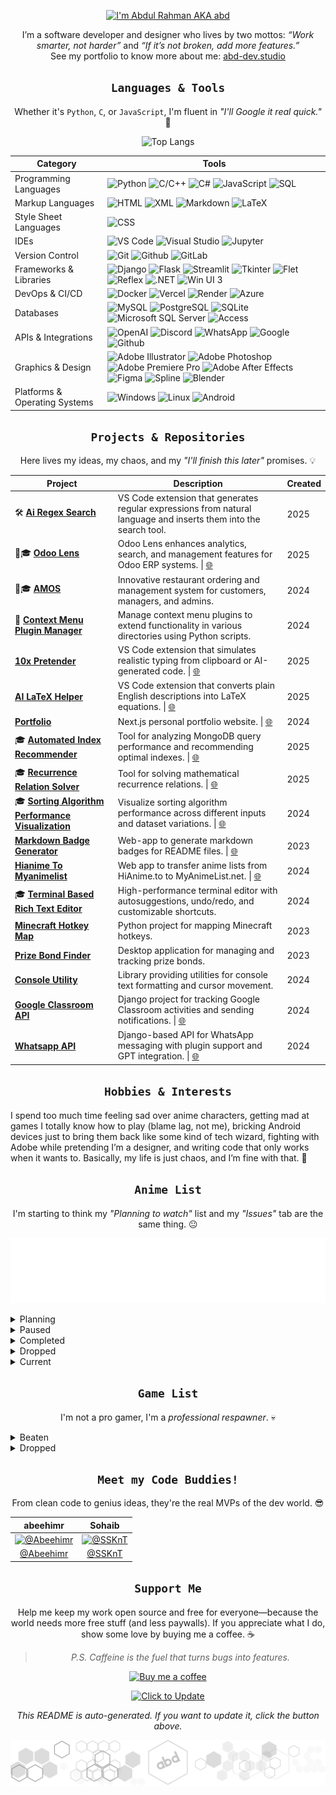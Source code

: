 <div align="center">

[![I'm Abdul Rahman AKA abd](assets/svg/header.svg)](https://abd-dev.studio)

</div>

<div align="center">

I’m a software developer and designer who lives by two mottos: *“Work smarter, not harder”* and *“If it’s not broken, add more features.”*\
See my portfolio to know more about me: [abd-dev.studio](https://abd-dev.studio)

</div>

<div align="center">

## `Languages & Tools`

</div>

<div align="center">

Whether it's `Python`, `C`, or `JavaScript`, I'm fluent in *"I'll Google it real quick."* 👀

</div>

<div align="center">

<!-- ![Top Langs](https://github-readme-stats.vercel.app/api/top-langs/?username=abdbbdii&theme=github_dark&hide_border=true&layout=compact&card_width=1000&title_color=adbac7) -->
![Top Langs](assets/gen/metrics-languages.svg)
<!-- ![Activity Graph](https://github-readme-activity-graph.vercel.app/graph?username=abdbbdii&theme=github-dark&custom_title=abd's%20this%20month%20activity%20on%20Github&hide_border=true&line=adbac7&color=adbac7) -->

</div>

<div align="center">

| Category | Tools |
| --- | --- |
| Programming Languages | ![Python](https://img.shields.io/badge/Python-ffffff?logo=python&style=for-the-badge&color=000000&logoColor=3776AB) ![C/C++](https://img.shields.io/badge/C/C++-ffffff?logo=c%2B%2B&style=for-the-badge&color=000000&logoColor=00599C) ![C#](https://img.shields.io/badge/C%23-ffffff?logo=c-sharp&style=for-the-badge&color=000000&logoColor=239120) ![JavaScript](https://img.shields.io/badge/JavaScript-ffffff?logo=javascript&style=for-the-badge&color=000000&logoColor=F7DF1E) ![SQL](https://img.shields.io/badge/SQL-ffffff?logo=sql&style=for-the-badge&color=000000&logoColor=003B57) |
| Markup  Languages | ![HTML](https://img.shields.io/badge/HTML-ffffff?logo=html5&style=for-the-badge&color=000000&logoColor=E34F26) ![XML](https://img.shields.io/badge/XML-ffffff?logo=xml&style=for-the-badge&color=000000&logoColor=FFA500) ![Markdown](https://img.shields.io/badge/Markdown-ffffff?logo=markdown&style=for-the-badge&color=000000&logoColor=ffffff) ![LaTeX](https://img.shields.io/badge/LaTeX-ffffff?logo=latex&style=for-the-badge&color=000000&logoColor=008080) |
| Style Sheet Languages | ![CSS](https://img.shields.io/badge/CSS-ffffff?logo=css3&style=for-the-badge&color=000000&logoColor=1572B6) |
| IDEs | ![VS Code](https://img.shields.io/badge/VS%20Code-ffffff?logo=visual-studio-code&style=for-the-badge&color=000000&logoColor=007ACC) ![Visual Studio](https://img.shields.io/badge/Visual%20Studio-ffffff?logo=visual-studio&style=for-the-badge&color=000000&logoColor=5C2D91) ![Jupyter](https://img.shields.io/badge/Jupyter-ffffff?logo=jupyter&style=for-the-badge&color=000000&logoColor=F37626) |
| Version Control | ![Git](https://img.shields.io/badge/Git-ffffff?logo=git&style=for-the-badge&color=000000&logoColor=F05032) ![Github](https://img.shields.io/badge/Github-ffffff?logo=github&style=for-the-badge&color=000000&logoColor=ffffff) ![GitLab](https://img.shields.io/badge/GitLab-ffffff?logo=gitlab&style=for-the-badge&color=000000&logoColor=FCA121) |
| Frameworks & Libraries | ![Django](https://img.shields.io/badge/Django-ffffff?logo=django&style=for-the-badge&color=000000&logoColor=092E20) ![Flask](https://img.shields.io/badge/Flask-ffffff?logo=flask&style=for-the-badge&color=000000&logoColor=ffffff) ![Streamlit](https://img.shields.io/badge/Streamlit-ffffff?logo=streamlit&style=for-the-badge&color=000000&logoColor=ff4f4f) ![Tkinter](https://img.shields.io/badge/Tkinter-ffffff?logo=tkinter&style=for-the-badge&color=000000&logoColor=ff4f4f) ![Flet](https://img.shields.io/badge/Flet-ffffff?logo=flet&style=for-the-badge&color=000000&logoColor=ff4f4f) ![Reflex](https://img.shields.io/badge/Reflex-ffffff?logo=reflex&style=for-the-badge&color=000000&logoColor=02569B) ![.NET](https://img.shields.io/badge/.NET-ffffff?logo=.net&style=for-the-badge&color=000000&logoColor=512BD4) ![Win UI 3](https://img.shields.io/badge/Win%20UI%203-ffffff?logo=winui&style=for-the-badge&color=000000&logoColor=5C2D91) |
| DevOps & CI/CD | ![Docker](https://img.shields.io/badge/Docker-ffffff?logo=docker&style=for-the-badge&color=000000&logoColor=2496ED) ![Vercel](https://img.shields.io/badge/Vercel-ffffff?logo=vercel&style=for-the-badge&color=000000&logoColor=ffffff) ![Render](https://img.shields.io/badge/Render-ffffff?logo=render&style=for-the-badge&color=000000&logoColor=ffffff) ![Azure](https://img.shields.io/badge/Azure-ffffff?logo=azure&style=for-the-badge&color=000000&logoColor=0089D6) |
| Databases | ![MySQL](https://img.shields.io/badge/MySQL-ffffff?logo=mysql&style=for-the-badge&color=000000&logoColor=4479A1) ![PostgreSQL](https://img.shields.io/badge/PostgreSQL-ffffff?logo=postgresql&style=for-the-badge&color=000000&logoColor=336791) ![SQLite](https://img.shields.io/badge/SQLite-ffffff?logo=sqlite&style=for-the-badge&color=000000&logoColor=003B57) ![Microsoft SQL Server](https://img.shields.io/badge/Microsoft%20SQL%20Server-ffffff?logo=microsoft-sql-server&style=for-the-badge&color=000000&logoColor=CC2927) ![Access](https://img.shields.io/badge/Access-ffffff?logo=access&style=for-the-badge&color=000000&logoColor=A4373A) |
| APIs & Integrations | ![OpenAI](https://img.shields.io/badge/OpenAI-ffffff?logo=openai&style=for-the-badge&color=000000&logoColor=FF0084) ![Discord](https://img.shields.io/badge/Discord-ffffff?logo=discord&style=for-the-badge&color=000000&logoColor=5865F2) ![WhatsApp](https://img.shields.io/badge/WhatsApp-ffffff?logo=whatsapp&style=for-the-badge&color=000000&logoColor=25D366) ![Google](https://img.shields.io/badge/Google-ffffff?logo=google&style=for-the-badge&color=000000&logoColor=4285F4) ![Github](https://img.shields.io/badge/Github-ffffff?logo=github&style=for-the-badge&color=000000&logoColor=ffffff) |
| Graphics & Design | ![Adobe Illustrator](https://img.shields.io/badge/Adobe%20Illustrator-ffffff?logo=adobe-illustrator&style=for-the-badge&color=000000&logoColor=FF9A00) ![Adobe Photoshop](https://img.shields.io/badge/Adobe%20Photoshop-ffffff?logo=adobe-photoshop&style=for-the-badge&color=000000&logoColor=31A8FF) ![Adobe Premiere Pro](https://img.shields.io/badge/Adobe%20Premiere%20Pro-ffffff?logo=adobe-premiere-pro&style=for-the-badge&color=000000&logoColor=9999FF) ![Adobe After Effects](https://img.shields.io/badge/Adobe%20After%20Effects-ffffff?logo=adobe-after-effects&style=for-the-badge&color=000000&logoColor=9999FF) ![Figma](https://img.shields.io/badge/Figma-ffffff?logo=figma&style=for-the-badge&color=000000&logoColor=F24E1E) ![Spline](https://img.shields.io/badge/Spline-ffffff?logo=spline&style=for-the-badge&color=000000&logoColor=FF4F4F) ![Blender](https://img.shields.io/badge/Blender-ffffff?logo=blender&style=for-the-badge&color=000000&logoColor=F5792A) |
| Platforms & Operating Systems | ![Windows](https://img.shields.io/badge/Windows-ffffff?logo=windows&style=for-the-badge&color=000000&logoColor=0078D6) ![Linux](https://img.shields.io/badge/Linux-ffffff?logo=linux&style=for-the-badge&color=000000&logoColor=FCC624) ![Android](https://img.shields.io/badge/Android-ffffff?logo=android&style=for-the-badge&color=000000&logoColor=3DDC84) |

</div>

<div align="center">

## `Projects & Repositories`

</div>

<div align="center">

Here lives my ideas, my chaos, and my *"I'll finish this later"* promises. 💡

</div>

<div align="center">

| Project | Description | Created |
| --- | --- | --- |
| 🛠️ **[Ai Regex Search](https://github.com/abdxdev/ai-regex-search)** | VS Code extension that generates regular expressions from natural language and inserts them into the search tool. | 2025 |
| 📌🎓 **[Odoo Lens](https://github.com/abdxdev/odoo-lens)** | Odoo Lens enhances analytics, search, and management features for Odoo ERP systems. \| [🌐](https://odoo-lens.abd-dev.studio/) | 2025 |
| 📌🎓 **[AMOS](https://github.com/abdxdev/AMOS)** | Innovative restaurant ordering and management system for customers, managers, and admins. | 2024 |
| 📌 **[Context Menu Plugin Manager](https://github.com/abdxdev/Context-Menu-Plugin-Manager)** | Manage context menu plugins to extend functionality in various directories using Python scripts. | 2024 |
|  **[10x Pretender](https://github.com/abdxdev/10x-Pretender)** | VS Code extension that simulates realistic typing from clipboard or AI-generated code. \| [🌐](https://marketplace.visualstudio.com/items?itemName=abd-dev.10x-pretender) | 2025 |
|  **[AI LaTeX Helper](https://github.com/abdxdev/AI-LaTeX-Helper)** | VS Code extension that converts plain English descriptions into LaTeX equations. \| [🌐](https://marketplace.visualstudio.com/items?itemName=abd-dev.ai-latex-helper) | 2025 |
|  **[Portfolio](https://github.com/abdxdev/portfolio)** | Next.js personal portfolio website. \| [🌐](https://abd-dev.studio) | 2024 |
| 🎓 **[Automated Index Recommender](https://github.com/abdxdev/automated-index-recommender)** | Tool for analyzing MongoDB query performance and recommending optimal indexes. \| [🌐](https://automated-index-recommender.streamlit.app/) | 2025 |
| 🎓 **[Recurrence Relation Solver](https://github.com/abdxdev/Recurrence-Relation-Solver)** | Tool for solving mathematical recurrence relations. \| [🌐](https://recurrence-relation-solver.streamlit.app/) | 2025 |
| 🎓 **[Sorting Algorithm Performance Visualization](https://github.com/abdxdev/Sorting-Algorithm-Performance-Visualization)** | Visualize sorting algorithm performance across different inputs and dataset variations. \| [🌐](https://sorting-algorithm-performance-visualization.streamlit.app/) | 2024 |
|  **[Markdown Badge Generator](https://github.com/abdxdev/Markdown-badge-generator)** | Web-app to generate markdown badges for README files. \| [🌐](https://markdown-badge-generator.streamlit.app/) | 2023 |
|  **[Hianime To Myanimelist](https://github.com/abdxdev/hianime-to-myanimelist)** | Web app to transfer anime lists from HiAnime.to to MyAnimeList.net. \| [🌐](https://hianime-to-myanimelist.vercel.app) | 2024 |
| 🎓 **[Terminal Based Rich Text Editor](https://github.com/abdxdev/Terminal-Based-Rich-Text-Editor)** | High-performance terminal editor with autosuggestions, undo/redo, and customizable shortcuts. | 2024 |
|  **[Minecraft Hotkey Map](https://github.com/abdxdev/minecraft-hotkey-map)** | Python project for mapping Minecraft hotkeys. | 2023 |
|  **[Prize Bond Finder](https://github.com/abdxdev/prize-bond-finder)** | Desktop application for managing and tracking prize bonds. | 2023 |
|  **[Console Utility](https://github.com/abdxdev/Console-Utility)** | Library providing utilities for console text formatting and cursor movement. | 2024 |
|  **[Google Classroom API](https://github.com/abdxdev/Google_Classroom_API)** | Django project for tracking Google Classroom activities and sending notifications. \| [🌐](https://google-classroom-api.vercel.app) | 2024 |
|  **[Whatsapp API](https://github.com/abdxdev/Whatsapp_API)** | Django-based API for WhatsApp messaging with plugin support and GPT integration. \| [🌐](https://whatsapp-api-backend.vercel.app) | 2024 |

</div>

<div align="center">

## `Hobbies & Interests`

</div>

I spend too much time feeling sad over anime characters, getting mad at games I totally know how to play (blame lag, not me), bricking Android devices just to bring them back like some kind of tech wizard, fighting with Adobe while pretending I’m a designer, and writing code that only works when it wants to. Basically, my life is just chaos, and I’m fine with that. 🥲

<div align="center">

## `Anime List`

</div>

<div align="center">

I'm starting to think my *"Planning to watch"* list and my *"Issues"* tab are the same thing. 😐

</div>

<div align="center">

[![Anilist](assets/gen/metrics-anilist.svg)](https://anilist.co/user/abdxdev/)

</div>

<details><summary>Planning</summary>

| The Quintessent...plets | 91 Days | Blue Exorcist | BLUE LOCK THE M...NAGI- |
| :---: | :---: | :---: | :---: |
| [![The Quintessential Quintuplets](https://s4.anilist.co/file/anilistcdn/media/anime/cover/medium/bx103572-cchriAdH95cQ.png)](https://anilist.co/anime/103572) | [![91 Days](https://s4.anilist.co/file/anilistcdn/media/anime/cover/medium/bx21711-EQN4sCIXRhKf.png)](https://anilist.co/anime/21711) | [![Blue Exorcist](https://s4.anilist.co/file/anilistcdn/media/anime/cover/medium/bx9919-nXS7JOZrWHfS.jpg)](https://anilist.co/anime/9919) | [![BLUE LOCK THE MOVIE -EPISODE NAGI-](https://s4.anilist.co/file/anilistcdn/media/anime/cover/medium/bx163147-yyu5aEoO96Jg.jpg)](https://anilist.co/anime/163147) |
| My Hero Academia | Bungo Stray Dogs | Love, Chunibyo ...sions | Code Geass: Han...orium |
| [![My Hero Academia](https://s4.anilist.co/file/anilistcdn/media/anime/cover/medium/bx21459-nYh85uj2Fuwr.jpg)](https://anilist.co/anime/21459) | [![Bungo Stray Dogs](https://s4.anilist.co/file/anilistcdn/media/anime/cover/medium/bx21311-hAXyT8Yoh6G9.jpg)](https://anilist.co/anime/21311) | [![Love, Chunibyo & Other Delusions](https://s4.anilist.co/file/anilistcdn/media/anime/cover/medium/bx14741-CGXEIeUe2roA.jpg)](https://anilist.co/anime/14741) | [![Code Geass: Hangyaku no Lelouch R2 Picture Drama TURN 12.06 - Last Moratorium](https://s4.anilist.co/file/anilistcdn/media/anime/cover/medium/b132317-pcgaBGS3O5Dj.jpg)](https://anilist.co/anime/132317) |
| Death Parade | Devil May Cry | Fire Force | Fruits Basket (2019) |
| [![Death Parade](https://s4.anilist.co/file/anilistcdn/media/anime/cover/medium/nx20931-bktYqOcxPERi.jpg)](https://anilist.co/anime/20931) | [![Devil May Cry](https://s4.anilist.co/file/anilistcdn/media/anime/cover/medium/bx1726-IrpH32PVADiO.jpg)](https://anilist.co/anime/1726) | [![Fire Force](https://s4.anilist.co/file/anilistcdn/media/anime/cover/medium/bx105310-2PKUvoaA6fTn.jpg)](https://anilist.co/anime/105310) | [![Fruits Basket (2019)](https://s4.anilist.co/file/anilistcdn/media/anime/cover/medium/bx105334-AZwEdMu4KFtV.jpg)](https://anilist.co/anime/105334) |
| Ponyo | HAIKYU!! | Hal | Howl‘s Moving Castle |
| [![Ponyo](https://s4.anilist.co/file/anilistcdn/media/anime/cover/medium/bx2890-wcNtFr6aUYOR.jpg)](https://anilist.co/anime/2890) | [![HAIKYU!!](https://s4.anilist.co/file/anilistcdn/media/anime/cover/medium/bx20464-ooZUyBe4ptp9.png)](https://anilist.co/anime/20464) | [![Hal](https://s4.anilist.co/file/anilistcdn/media/anime/cover/medium/bx16528-OJw9bSijOh68.jpg)](https://anilist.co/anime/16528) | [![Howl‘s Moving Castle](https://s4.anilist.co/file/anilistcdn/media/anime/cover/medium/bx431-o8Lj3XkjHm2k.jpg)](https://anilist.co/anime/431) |
| The Boy and the...Heron | Parasyte -the maxim- | Miss Kobayashi'... Maid | The Garden of Words |
| [![The Boy and the Heron](https://s4.anilist.co/file/anilistcdn/media/anime/cover/medium/bx109979-BRHXpBkCw4oc.jpg)](https://anilist.co/anime/109979) | [![Parasyte -the maxim-](https://s4.anilist.co/file/anilistcdn/media/anime/cover/medium/bx20623-dUARfggnNDOe.jpg)](https://anilist.co/anime/20623) | [![Miss Kobayashi's Dragon Maid](https://s4.anilist.co/file/anilistcdn/media/anime/cover/medium/bx21776-bwPaYKhnKfUs.png)](https://anilist.co/anime/21776) | [![The Garden of Words](https://s4.anilist.co/file/anilistcdn/media/anime/cover/medium/bx16782-qpFGk18UqaHn.jpg)](https://anilist.co/anime/16782) |
| The Irregular a...chool | Natsume's Book ...son 1 | NieR:Automata V...r1.1a | Ninja Kamui |
| [![The Irregular at Magic High School](https://s4.anilist.co/file/anilistcdn/media/anime/cover/medium/bx20458-tGh343Ew10yU.jpg)](https://anilist.co/anime/20458) | [![Natsume's Book of Friends Season 1](https://s4.anilist.co/file/anilistcdn/media/anime/cover/medium/bx4081-xi08naD69tjr.jpg)](https://anilist.co/anime/4081) | [![NieR:Automata Ver1.1a](https://s4.anilist.co/file/anilistcdn/media/anime/cover/medium/bx145665-Qs53Mta5ngqs.jpg)](https://anilist.co/anime/145665) | [![Ninja Kamui](https://s4.anilist.co/file/anilistcdn/media/anime/cover/medium/bx151639-7KqJ7BgaM9Mx.png)](https://anilist.co/anime/151639) |
| When Marnie Was...There | Rurouni Kenshin...2023) | Serial Experime... Lain | My Deer Friend ...kotan |
| [![When Marnie Was There](https://s4.anilist.co/file/anilistcdn/media/anime/cover/medium/bx20555-QGbWQC3Kfpok.jpg)](https://anilist.co/anime/20555) | [![Rurouni Kenshin (2023)](https://s4.anilist.co/file/anilistcdn/media/anime/cover/medium/bx142877-FrXXLsgXYQAp.jpg)](https://anilist.co/anime/142877) | [![Serial Experiments Lain](https://s4.anilist.co/file/anilistcdn/media/anime/cover/medium/bx339-xF2wp1NQuQ4r.png)](https://anilist.co/anime/339) | [![My Deer Friend Nokotan](https://s4.anilist.co/file/anilistcdn/media/anime/cover/medium/bx175977-kNNpCt8Z72uK.jpg)](https://anilist.co/anime/175977) |
| Cautious Hero: ...tious | SPY x FAMILY CO...White | Steins;Gate 0 | Castle in the Sky |
| [![Cautious Hero: The Hero Is Overpowered but Overly Cautious](https://s4.anilist.co/file/anilistcdn/media/anime/cover/medium/bx105156-ZVtxISdoUqnY.png)](https://anilist.co/anime/105156) | [![SPY x FAMILY CODE: White](https://s4.anilist.co/file/anilistcdn/media/anime/cover/medium/bx158928-xqE0euKlQMnY.jpg)](https://anilist.co/anime/158928) | [![Steins;Gate 0](https://s4.anilist.co/file/anilistcdn/media/anime/cover/medium/bx21127-7ARWZkDXKiiD.jpg)](https://anilist.co/anime/21127) | [![Castle in the Sky](https://s4.anilist.co/file/anilistcdn/media/anime/cover/medium/bx513-yM7Dlt65N4Rl.jpg)](https://anilist.co/anime/513) |
| Vinland Saga | Demon Slayer: K...astle | Mushoku Tensei:...our 2 | One Punch Man 3 |
| [![Vinland Saga](https://s4.anilist.co/file/anilistcdn/media/anime/cover/medium/bx101348-2fhDFPCuMNiz.jpg)](https://anilist.co/anime/101348) | [![Demon Slayer: Kimetsu no Yaiba Infinity Castle](https://s4.anilist.co/file/anilistcdn/media/anime/cover/medium/bx178788-ePmnABYuFdcE.png)](https://anilist.co/anime/178788) | [![Mushoku Tensei: Jobless Reincarnation Cour 2](https://s4.anilist.co/file/anilistcdn/media/anime/cover/medium/bx127720-ADJgIrUVMdU9.jpg)](https://anilist.co/anime/127720) | [![One Punch Man 3](https://s4.anilist.co/file/anilistcdn/media/anime/cover/medium/bx153800-8SpzdHOaZCoU.jpg)](https://anilist.co/anime/153800) |
| Fate/strange Fake | World Trigger | KENGAN ASHURA Part I | Code Geass: Lel...llion |
| [![Fate/strange Fake](https://s4.anilist.co/file/anilistcdn/media/anime/cover/medium/bx166617-34fpC9y47tTx.png)](https://anilist.co/anime/166617) | [![World Trigger](https://s4.anilist.co/file/anilistcdn/media/anime/cover/medium/bx20729-DnBXnUxFon1B.png)](https://anilist.co/anime/20729) | [![KENGAN ASHURA Part I](https://s4.anilist.co/file/anilistcdn/media/anime/cover/medium/bx100891-vPfnfkzizYFe.jpg)](https://anilist.co/anime/100891) | [![Code Geass: Lelouch of the Rebellion](https://s4.anilist.co/file/anilistcdn/media/anime/cover/medium/bx1575-hsmWM2ydNm1m.jpg)](https://anilist.co/anime/1575) |
| Monster | Mushoku Tensei:...layer | One-Punch Man OVA | One-Punch Man S...2 OVA |
| [![Monster](https://s4.anilist.co/file/anilistcdn/media/anime/cover/medium/bx19-gtMC64182sm4.jpg)](https://anilist.co/anime/19) | [![Mushoku Tensei: Jobless Reincarnation Cour 2 - Eris the Goblin Slayer](https://s4.anilist.co/file/anilistcdn/media/anime/cover/medium/bx141534-Tmnlz4mvYhaU.jpg)](https://anilist.co/anime/141534) | [![One-Punch Man OVA](https://s4.anilist.co/file/anilistcdn/media/anime/cover/medium/bx21416-IwCJBh54K3iw.jpg)](https://anilist.co/anime/21416) | [![One-Punch Man Season 2 OVA](https://s4.anilist.co/file/anilistcdn/media/anime/cover/medium/bx108945-snH9n5sN1vrb.png)](https://anilist.co/anime/108945) |
| Attack on Titan... High | Uzumaki | Bakemonogatari | The Daily Life ... King |
| [![Attack on Titan: Junior High](https://s4.anilist.co/file/anilistcdn/media/anime/cover/medium/b21281-GwCKcZii6fVf.jpg)](https://anilist.co/anime/21281) | [![Uzumaki](https://s4.anilist.co/file/anilistcdn/media/anime/cover/medium/bx111314-ui2D6cvpNumy.jpg)](https://anilist.co/anime/111314) | [![Bakemonogatari](https://s4.anilist.co/file/anilistcdn/media/anime/cover/medium/bx5081-9GocceQ5Z865.jpg)](https://anilist.co/anime/5081) | [![The Daily Life of the Immortal King](https://s4.anilist.co/file/anilistcdn/media/anime/cover/medium/bx114121-vxWVgIBlBjox.png)](https://anilist.co/anime/114121) |
| From the New World | SAKAMOTO DAYS Part 2 | Ave Mujica - Th...ast - | Ranking of Kings |
| [![From the New World](https://s4.anilist.co/file/anilistcdn/media/anime/cover/medium/bx13125-2EDZb8ahshQc.png)](https://anilist.co/anime/13125) | [![SAKAMOTO DAYS Part 2](https://s4.anilist.co/file/anilistcdn/media/anime/cover/medium/bx184237-OJAksU2fsIPx.jpg)](https://anilist.co/anime/184237) | [![Ave Mujica - The Die is Cast -](https://s4.anilist.co/file/anilistcdn/media/anime/cover/medium/bx169295-WxoGTeMbje4T.jpg)](https://anilist.co/anime/169295) | [![Ranking of Kings](https://s4.anilist.co/file/anilistcdn/media/anime/cover/medium/bx113717-9sNnN8WRgK15.jpg)](https://anilist.co/anime/113717) |
| Shangri-La Frontier | MASHLE: MAGIC A...SCLES | Black Clover | Spirited Away |
| [![Shangri-La Frontier](https://s4.anilist.co/file/anilistcdn/media/anime/cover/medium/bx151970-xtIx3VqEk02X.jpg)](https://anilist.co/anime/151970) | [![MASHLE: MAGIC AND MUSCLES](https://s4.anilist.co/file/anilistcdn/media/anime/cover/medium/bx151801-XxVf22Le6C8o.png)](https://anilist.co/anime/151801) | [![Black Clover](https://s4.anilist.co/file/anilistcdn/media/anime/cover/medium/bx97940-fyh8o7gNbha0.png)](https://anilist.co/anime/97940) | [![Spirited Away](https://s4.anilist.co/file/anilistcdn/media/anime/cover/medium/bx199-sWefXJvXkDOb.jpg)](https://anilist.co/anime/199) |
| SK8 the Infinity | Kemono Jihen | Summer Ghost | A Sign of Affection |
| [![SK8 the Infinity](https://s4.anilist.co/file/anilistcdn/media/anime/cover/medium/bx124153-uEBI764OSavB.png)](https://anilist.co/anime/124153) | [![Kemono Jihen](https://s4.anilist.co/file/anilistcdn/media/anime/cover/medium/bx114085-2w5rYZTOa7ER.jpg)](https://anilist.co/anime/114085) | [![Summer Ghost](https://s4.anilist.co/file/anilistcdn/media/anime/cover/medium/bx130050-rXTPVJ9UGN8Y.jpg)](https://anilist.co/anime/130050) | [![A Sign of Affection](https://s4.anilist.co/file/anilistcdn/media/anime/cover/medium/bx166794-1MAXFMgND6qS.jpg)](https://anilist.co/anime/166794) |
| The Executioner... Life | The 100 Girlfri...e You | BOCCHI THE ROCK! | Gurren Lagann |
| [![The Executioner and Her Way of Life](https://s4.anilist.co/file/anilistcdn/media/anime/cover/medium/bx129193-pT3W5PpiMAUB.png)](https://anilist.co/anime/129193) | [![The 100 Girlfriends Who Really, Really, Really, Really, REALLY Love You](https://s4.anilist.co/file/anilistcdn/media/anime/cover/medium/bx162694-QFBei5pbjSh8.png)](https://anilist.co/anime/162694) | [![BOCCHI THE ROCK!](https://s4.anilist.co/file/anilistcdn/media/anime/cover/medium/bx130003-HTDmeL4RGeJ4.png)](https://anilist.co/anime/130003) | [![Gurren Lagann](https://s4.anilist.co/file/anilistcdn/media/anime/cover/medium/bx2001-XwRnjzGeFWRQ.png)](https://anilist.co/anime/2001) |

</details>

<details><summary>Paused</summary>

| Akame ga Kill! | KINMOZA! | The Apothecary ...aries | Frieren: Beyond...s End |
| :---: | :---: | :---: | :---: |
| [![Akame ga Kill!](https://s4.anilist.co/file/anilistcdn/media/anime/cover/medium/bx20613-HXHpec4bemk5.jpg)](https://anilist.co/anime/20613) | [![KINMOZA!](https://s4.anilist.co/file/anilistcdn/media/anime/cover/medium/bx16732-LwehgtKf737X.png)](https://anilist.co/anime/16732) | [![The Apothecary Diaries](https://s4.anilist.co/file/anilistcdn/media/anime/cover/medium/bx161645-QLbzHXiYRgV2.jpg)](https://anilist.co/anime/161645) | [![Frieren: Beyond Journey’s End](https://s4.anilist.co/file/anilistcdn/media/anime/cover/medium/bx154587-qQTzQnEJJ3oB.jpg)](https://anilist.co/anime/154587) |
| Tokyo Revengers...art 2 | TSUKIMICHI -Moo...tasy- |
| [![Tokyo Revengers Season 2 Part 2](https://s4.anilist.co/file/anilistcdn/media/anime/cover/medium/bx163329-lGJRnYV9dcjc.jpg)](https://anilist.co/anime/163329) | [![TSUKIMICHI -Moonlit Fantasy-](https://s4.anilist.co/file/anilistcdn/media/anime/cover/medium/bx125206-O2MsOWdW1lVi.jpg)](https://anilist.co/anime/125206) |

</details>

<details><summary>Completed</summary>

| Anohana the Mov...t Day | Assassination C...sroom | Assassination C...oom 2 | BLUE LOCK |
| :---: | :---: | :---: | :---: |
| [![Anohana the Movie: The Flower We Saw That Day](https://s4.anilist.co/file/anilistcdn/media/anime/cover/medium/bx15039-FDT7nClRVzEf.jpg)](https://anilist.co/anime/15039) | [![Assassination Classroom](https://s4.anilist.co/file/anilistcdn/media/anime/cover/medium/bx20755-dWrhs569YGUO.jpg)](https://anilist.co/anime/20755) | [![Assassination Classroom 2](https://s4.anilist.co/file/anilistcdn/media/anime/cover/medium/bx21170-kbcfTTZGSaFt.jpg)](https://anilist.co/anime/21170) | [![BLUE LOCK](https://s4.anilist.co/file/anilistcdn/media/anime/cover/medium/bx137822-U8naszP96vzC.png)](https://anilist.co/anime/137822) |
| ERASED | The Dangers in ...Heart | 5 Centimeters p...econd | Chainsaw Man |
| [![ERASED](https://s4.anilist.co/file/anilistcdn/media/anime/cover/medium/bx21234-XmqW39aQ9o7O.jpg)](https://anilist.co/anime/21234) | [![The Dangers in My Heart](https://s4.anilist.co/file/anilistcdn/media/anime/cover/medium/bx153152-Xnwmx7wuoIWV.jpg)](https://anilist.co/anime/153152) | [![5 Centimeters per Second](https://s4.anilist.co/file/anilistcdn/media/anime/cover/medium/bx1689-rJKhjLEjQHSy.jpg)](https://anilist.co/anime/1689) | [![Chainsaw Man](https://s4.anilist.co/file/anilistcdn/media/anime/cover/medium/bx127230-DdP4vAdssLoz.png)](https://anilist.co/anime/127230) |
| DAN DA DAN | Dark Gathering | DARLING in the ...RANXX | Death Note: Relight |
| [![DAN DA DAN](https://s4.anilist.co/file/anilistcdn/media/anime/cover/medium/bx171018-60q1B6GK2Ghb.jpg)](https://anilist.co/anime/171018) | [![Dark Gathering](https://s4.anilist.co/file/anilistcdn/media/anime/cover/medium/bx152802-ENRcnqD5axhQ.jpg)](https://anilist.co/anime/152802) | [![DARLING in the FRANXX](https://s4.anilist.co/file/anilistcdn/media/anime/cover/medium/nx99423-8MBxtwCeHf8B.png)](https://anilist.co/anime/99423) | [![Death Note: Relight](https://s4.anilist.co/file/anilistcdn/media/anime/cover/medium/b2994-mlofkz5GpkIu.jpg)](https://anilist.co/anime/2994) |
| Dororo | Dr. STONE New W...art 2 | Dr. STONE SCIEN...UTURE | Dr. STONE: STON... WARS |
| [![Dororo](https://s4.anilist.co/file/anilistcdn/media/anime/cover/medium/bx101347-TGaDwEYqLfm1.jpg)](https://anilist.co/anime/101347) | [![Dr. STONE New World Part 2](https://s4.anilist.co/file/anilistcdn/media/anime/cover/medium/bx162670-07XrFq2hreTx.jpg)](https://anilist.co/anime/162670) | [![Dr. STONE SCIENCE FUTURE](https://s4.anilist.co/file/anilistcdn/media/anime/cover/medium/bx172019-3cfZbrYBmV23.jpg)](https://anilist.co/anime/172019) | [![Dr. STONE: STONE WARS](https://s4.anilist.co/file/anilistcdn/media/anime/cover/medium/bx113936-D4eYd4XwslVI.jpg)](https://anilist.co/anime/113936) |
| JUJUTSU KAISEN | JUJUTSU KAISEN ...son 2 | Demon Slayer: K...Yaiba | Demon Slayer -K...Train |
| [![JUJUTSU KAISEN](https://s4.anilist.co/file/anilistcdn/media/anime/cover/medium/bx113415-LHBAeoZDIsnF.jpg)](https://anilist.co/anime/113415) | [![JUJUTSU KAISEN Season 2](https://s4.anilist.co/file/anilistcdn/media/anime/cover/medium/bx145064-hSNRJM03pvv1.jpg)](https://anilist.co/anime/145064) | [![Demon Slayer: Kimetsu no Yaiba](https://s4.anilist.co/file/anilistcdn/media/anime/cover/medium/bx101922-WBsBl0ClmgYL.jpg)](https://anilist.co/anime/101922) | [![Demon Slayer -Kimetsu no Yaiba- The Movie: Mugen Train](https://s4.anilist.co/file/anilistcdn/media/anime/cover/medium/bx112151-1qlQwPB1RrJe.png)](https://anilist.co/anime/112151) |
| Demon Slayer: K...g Arc | Demon Slayer: K...e Arc | Demon Slayer: K...t Arc | I Want to Eat Y...creas |
| [![Demon Slayer: Kimetsu no Yaiba Hashira Training Arc](https://s4.anilist.co/file/anilistcdn/media/anime/cover/medium/bx166240-PBV7zukIHW7V.png)](https://anilist.co/anime/166240) | [![Demon Slayer: Kimetsu no Yaiba Swordsmith Village Arc](https://s4.anilist.co/file/anilistcdn/media/anime/cover/medium/bx145139-rRimpHGWLhym.png)](https://anilist.co/anime/145139) | [![Demon Slayer: Kimetsu no Yaiba Entertainment District Arc](https://s4.anilist.co/file/anilistcdn/media/anime/cover/medium/bx142329-kET1PIXJv2eW.jpg)](https://anilist.co/anime/142329) | [![I Want to Eat Your Pancreas](https://s4.anilist.co/file/anilistcdn/media/anime/cover/medium/bx99750-pNyly9d3MEgV.jpg)](https://anilist.co/anime/99750) |
| A Silent Voice | LOOK BACK | Mushoku Tensei:...ation | A Whisker Away |
| [![A Silent Voice](https://s4.anilist.co/file/anilistcdn/media/anime/cover/medium/bx20954-sYRfE5jQRtSB.jpg)](https://anilist.co/anime/20954) | [![LOOK BACK](https://s4.anilist.co/file/anilistcdn/media/anime/cover/medium/bx174788-9LsUnn0oEppv.jpg)](https://anilist.co/anime/174788) | [![Mushoku Tensei: Jobless Reincarnation](https://s4.anilist.co/file/anilistcdn/media/anime/cover/medium/bx108465-1ANspF1EWyFx.jpg)](https://anilist.co/anime/108465) | [![A Whisker Away](https://s4.anilist.co/file/anilistcdn/media/anime/cover/medium/bx114963-QWMbi5ttovSK.png)](https://anilist.co/anime/114963) |
| The Seven Deadl... Sins | The Seven Deadl...e Sky | The Seven Deadl...ments | The Seven Deadl... Gods |
| [![The Seven Deadly Sins](https://s4.anilist.co/file/anilistcdn/media/anime/cover/medium/bx20789-Ma5ouSYPkru9.jpg)](https://anilist.co/anime/20789) | [![The Seven Deadly Sins the Movie: Prisoners of the Sky](https://s4.anilist.co/file/anilistcdn/media/anime/cover/medium/nx99540-QnY48c1oifvY.jpg)](https://anilist.co/anime/99540) | [![The Seven Deadly Sins: Revival of the Commandments](https://s4.anilist.co/file/anilistcdn/media/anime/cover/medium/bx99539-caPX28RSsgRP.jpg)](https://anilist.co/anime/99539) | [![The Seven Deadly Sins: Imperial Wrath of the Gods](https://s4.anilist.co/file/anilistcdn/media/anime/cover/medium/bx108928-DuyUzi0JyPIr.jpg)](https://anilist.co/anime/108928) |
| The Seven Deadl...y War | Nichijou - My O... Life | Lookism | One-Punch Man S...son 2 |
| [![The Seven Deadly Sins: Signs of A Holy War](https://s4.anilist.co/file/anilistcdn/media/anime/cover/medium/bx21385-0rOBu6r4C4b9.jpg)](https://anilist.co/anime/21385) | [![Nichijou - My Ordinary Life](https://s4.anilist.co/file/anilistcdn/media/anime/cover/medium/bx10165-tw8Cz7K9tfVJ.png)](https://anilist.co/anime/10165) | [![Lookism](https://s4.anilist.co/file/anilistcdn/media/anime/cover/medium/bx158539-jcLUcvqALA08.jpg)](https://anilist.co/anime/158539) | [![One-Punch Man Season 2](https://s4.anilist.co/file/anilistcdn/media/anime/cover/medium/bx97668-nC8gQrXVxt7k.png)](https://anilist.co/anime/97668) |
| Solo Leveling | Solo Leveling S...adow- | Seraph of the E...Reign | Seraph of the E...agoya |
| [![Solo Leveling](https://s4.anilist.co/file/anilistcdn/media/anime/cover/medium/bx151807-it355ZgzquUd.png)](https://anilist.co/anime/151807) | [![Solo Leveling Season 2 -Arise from the Shadow-](https://s4.anilist.co/file/anilistcdn/media/anime/cover/medium/bx176496-9BDMjAZGEbq4.png)](https://anilist.co/anime/176496) | [![Seraph of the End: Vampire Reign](https://s4.anilist.co/file/anilistcdn/media/anime/cover/medium/bx20829-pgsXVjrfyI5V.png)](https://anilist.co/anime/20829) | [![Seraph of the End: Battle in Nagoya](https://s4.anilist.co/file/anilistcdn/media/anime/cover/medium/bx20993-c34UTma2bCcv.jpg)](https://anilist.co/anime/20993) |
| Re:ZERO -Starti...orld- | Re:ZERO -Starti...art 2 | Your lie in April | Attack on Titan |
| [![Re:ZERO -Starting Life in Another World-](https://s4.anilist.co/file/anilistcdn/media/anime/cover/medium/bx21355-wRVUrGxpvIQQ.jpg)](https://anilist.co/anime/21355) | [![Re:ZERO -Starting Life in Another World- Season 2 Part 2](https://s4.anilist.co/file/anilistcdn/media/anime/cover/medium/bx119661-GDbUZxrZMz01.png)](https://anilist.co/anime/119661) | [![Your lie in April](https://s4.anilist.co/file/anilistcdn/media/anime/cover/medium/bx20665-TLgkL8T8IRFd.png)](https://anilist.co/anime/20665) | [![Attack on Titan](https://s4.anilist.co/file/anilistcdn/media/anime/cover/medium/bx16498-buvcRTBx4NSm.jpg)](https://anilist.co/anime/16498) |
| Attack on Titan...son 2 | Attack on Titan...son 3 | Attack on Titan...eason | Attack on Titan...art 2 |
| [![Attack on Titan Season 2](https://s4.anilist.co/file/anilistcdn/media/anime/cover/medium/bx20958-HuFJyr54Mmir.jpg)](https://anilist.co/anime/20958) | [![Attack on Titan Season 3](https://s4.anilist.co/file/anilistcdn/media/anime/cover/medium/bx99147-AiPDD8cwlCfi.jpg)](https://anilist.co/anime/99147) | [![Attack on Titan Final Season](https://s4.anilist.co/file/anilistcdn/media/anime/cover/medium/bx110277-sKUNXAsWMNFw.jpg)](https://anilist.co/anime/110277) | [![Attack on Titan Final Season Part 2](https://s4.anilist.co/file/anilistcdn/media/anime/cover/medium/bx131681-5ooUqvqNtee1.jpg)](https://anilist.co/anime/131681) |
| Sword Art Onlin...nline | Sword Art Onlin...ne II | Sword Art Online II | Sword Art Onlin...ation |
| [![Sword Art Online Alternative: Gun Gale Online](https://s4.anilist.co/file/anilistcdn/media/anime/cover/medium/nx100183-v4S2sGAG3A24.jpg)](https://anilist.co/anime/100183) | [![Sword Art Online Alternative: Gun Gale Online II](https://s4.anilist.co/file/anilistcdn/media/anime/cover/medium/bx167141-m8eOYiDpeN4R.jpg)](https://anilist.co/anime/167141) | [![Sword Art Online II](https://s4.anilist.co/file/anilistcdn/media/anime/cover/medium/nx20594-FhRgZ1H9Istt.jpg)](https://anilist.co/anime/20594) | [![Sword Art Online: Alicization](https://s4.anilist.co/file/anilistcdn/media/anime/cover/medium/nx100182-KctPmCJ2smHQ.jpg)](https://anilist.co/anime/100182) |
| Sword Art Onlin...world | Sword Art Onlin...art 2 | The Rising of t... Hero | The Rising of t...son 3 |
| [![Sword Art Online: Alicization - War of Underworld](https://s4.anilist.co/file/anilistcdn/media/anime/cover/medium/bx108759-jcXbDf9BJTcb.jpg)](https://anilist.co/anime/108759) | [![Sword Art Online: Alicization - War of Underworld Part 2](https://s4.anilist.co/file/anilistcdn/media/anime/cover/medium/bx114308-8UBiS7U9buzu.jpg)](https://anilist.co/anime/114308) | [![The Rising of the Shield Hero](https://s4.anilist.co/file/anilistcdn/media/anime/cover/medium/bx99263-LcazQwdlWzMy.jpg)](https://anilist.co/anime/99263) | [![The Rising of the Shield Hero Season 3](https://s4.anilist.co/file/anilistcdn/media/anime/cover/medium/bx111322-2jQMDQva4YD7.png)](https://anilist.co/anime/111322) |
| Tengoku Daimakyo | Weathering With You | Tokyo Ghoul:re | Tokyo Ghoul:re 2 |
| [![Tengoku Daimakyo](https://s4.anilist.co/file/anilistcdn/media/anime/cover/medium/bx155783-YosKbsmZzuDE.jpg)](https://anilist.co/anime/155783) | [![Weathering With You](https://s4.anilist.co/file/anilistcdn/media/anime/cover/medium/bx106286-5COcpd0J9VbL.png)](https://anilist.co/anime/106286) | [![Tokyo Ghoul:re](https://s4.anilist.co/file/anilistcdn/media/anime/cover/medium/nx100240-vJNaKd5HwPJ2.jpg)](https://anilist.co/anime/100240) | [![Tokyo Ghoul:re 2](https://s4.anilist.co/file/anilistcdn/media/anime/cover/medium/bx102351-yD3Ty9YZFMsf.jpg)](https://anilist.co/anime/102351) |
| Tokyo Revengers | Tokyo Revengers...son 2 | Tomodachi Game | Violet Evergard... Doll |
| [![Tokyo Revengers](https://s4.anilist.co/file/anilistcdn/media/anime/cover/medium/bx120120-cWDmnmeEntSe.jpg)](https://anilist.co/anime/120120) | [![Tokyo Revengers Season 2](https://s4.anilist.co/file/anilistcdn/media/anime/cover/medium/bx142853-nxEZDE9oDRLG.png)](https://anilist.co/anime/142853) | [![Tomodachi Game](https://s4.anilist.co/file/anilistcdn/media/anime/cover/medium/bx141014-bTWr7TtS0wt9.jpg)](https://anilist.co/anime/141014) | [![Violet Evergarden: Eternity and the Auto Memory Doll](https://s4.anilist.co/file/anilistcdn/media/anime/cover/medium/bx109190-e8mv1qdmpjLW.jpg)](https://anilist.co/anime/109190) |
| Violet Evergard...Movie | WIND BREAKER | The Promised Ne...rland | Classroom of th...Elite |
| [![Violet Evergarden: the Movie](https://s4.anilist.co/file/anilistcdn/media/anime/cover/medium/bx103047-odblDHHEdehK.jpg)](https://anilist.co/anime/103047) | [![WIND BREAKER](https://s4.anilist.co/file/anilistcdn/media/anime/cover/medium/bx163270-wboZJp0ybwVK.jpg)](https://anilist.co/anime/163270) | [![The Promised Neverland](https://s4.anilist.co/file/anilistcdn/media/anime/cover/medium/bx101759-8UR7r9MNVpz2.jpg)](https://anilist.co/anime/101759) | [![Classroom of the Elite](https://s4.anilist.co/file/anilistcdn/media/anime/cover/medium/bx98659-WNyPLIZDpGGY.jpg)](https://anilist.co/anime/98659) |
| Classroom of th...son 2 | Terror in Resonance | Mushoku Tensei:...son 2 | Suzume |
| [![Classroom of the Elite Season 2](https://s4.anilist.co/file/anilistcdn/media/anime/cover/medium/bx145545-DGl3LVvFlnHi.png)](https://anilist.co/anime/145545) | [![Terror in Resonance](https://s4.anilist.co/file/anilistcdn/media/anime/cover/medium/bx20661-aCR7QgzDfOSI.png)](https://anilist.co/anime/20661) | [![Mushoku Tensei: Jobless Reincarnation Season 2](https://s4.anilist.co/file/anilistcdn/media/anime/cover/medium/bx146065-IjirxRK26O03.png)](https://anilist.co/anime/146065) | [![Suzume](https://s4.anilist.co/file/anilistcdn/media/anime/cover/medium/bx142770-dDaDIRnsv5jN.jpg)](https://anilist.co/anime/142770) |
| Buddy Daddies | SPY x FAMILY | SPY x FAMILY Cour 2 | Anohana: The Fl...t Day |
| [![Buddy Daddies](https://s4.anilist.co/file/anilistcdn/media/anime/cover/medium/bx155907-wY1RqFUHvZ60.jpg)](https://anilist.co/anime/155907) | [![SPY x FAMILY](https://s4.anilist.co/file/anilistcdn/media/anime/cover/medium/bx140960-Kb6R5nYQfjmP.jpg)](https://anilist.co/anime/140960) | [![SPY x FAMILY Cour 2](https://s4.anilist.co/file/anilistcdn/media/anime/cover/medium/bx142838-26JrqcFU1ljB.jpg)](https://anilist.co/anime/142838) | [![Anohana: The Flower We Saw That Day](https://s4.anilist.co/file/anilistcdn/media/anime/cover/medium/bx9989-hImMg6kCMm6I.jpg)](https://anilist.co/anime/9989) |
| Attack on Titan...art 2 | Classroom of th...son 3 | Demon Slayer: K...n Arc | Dr. STONE |
| [![Attack on Titan Season 3 Part 2](https://s4.anilist.co/file/anilistcdn/media/anime/cover/medium/bx104578-k61nx3LPjvgd.jpg)](https://anilist.co/anime/104578) | [![Classroom of the Elite Season 3](https://s4.anilist.co/file/anilistcdn/media/anime/cover/medium/bx146066-zzKl6P6OeEjy.jpg)](https://anilist.co/anime/146066) | [![Demon Slayer: Kimetsu no Yaiba Mugen Train Arc](https://s4.anilist.co/file/anilistcdn/media/anime/cover/medium/bx129874-g6ZKXB94Hui1.jpg)](https://anilist.co/anime/129874) | [![Dr. STONE](https://s4.anilist.co/file/anilistcdn/media/anime/cover/medium/bx105333-GybuoSoOZfpH.jpg)](https://anilist.co/anime/105333) |
| Dr. STONE New World | Insomniacs Afte...chool | Kaiju No.8 | KONOSUBA -God's...orld! |
| [![Dr. STONE New World](https://s4.anilist.co/file/anilistcdn/media/anime/cover/medium/bx131518-RU7RoUmGb2sP.jpg)](https://anilist.co/anime/131518) | [![Insomniacs After School](https://s4.anilist.co/file/anilistcdn/media/anime/cover/medium/bx143653-uq3motvR9kb4.png)](https://anilist.co/anime/143653) | [![Kaiju No.8](https://s4.anilist.co/file/anilistcdn/media/anime/cover/medium/bx153288-25FBfFJzEQ5O.jpg)](https://anilist.co/anime/153288) | [![KONOSUBA -God's blessing on this wonderful world!](https://s4.anilist.co/file/anilistcdn/media/anime/cover/medium/bx21202-qQoJeKz76vRT.png)](https://anilist.co/anime/21202) |
| KONOSUBA -God's...ld! 3 | Mushoku Tensei:...art 2 | One-Punch Man | Re:ZERO -Starti... OVAs |
| [![KONOSUBA -God's blessing on this wonderful world! 3](https://s4.anilist.co/file/anilistcdn/media/anime/cover/medium/bx136804-7FVftG67FPBc.jpg)](https://anilist.co/anime/136804) | [![Mushoku Tensei: Jobless Reincarnation Season 2 Part 2](https://s4.anilist.co/file/anilistcdn/media/anime/cover/medium/bx166873-xO0BRPkmwFll.png)](https://anilist.co/anime/166873) | [![One-Punch Man](https://s4.anilist.co/file/anilistcdn/media/anime/cover/medium/bx21087-B5DHjqZ3kW4b.jpg)](https://anilist.co/anime/21087) | [![Re:ZERO -Starting Life in Another World- OVAs](https://s4.anilist.co/file/anilistcdn/media/anime/cover/medium/nx100049-mgvPLctBJprp.jpg)](https://anilist.co/anime/100049) |
| Re:ZERO -Starti...son 2 | Sword Art Online | The Promised Ne...son 2 | The Seven Deadl...ement |
| [![Re:ZERO -Starting Life in Another World- Season 2](https://s4.anilist.co/file/anilistcdn/media/anime/cover/medium/bx108632-lQWnmw7XaNOK.jpg)](https://anilist.co/anime/108632) | [![Sword Art Online](https://s4.anilist.co/file/anilistcdn/media/anime/cover/medium/bx11757-SxYDUzdr9rh2.jpg)](https://anilist.co/anime/11757) | [![The Promised Neverland Season 2](https://s4.anilist.co/file/anilistcdn/media/anime/cover/medium/bx108725-ZKivuyr4Jtc9.jpg)](https://anilist.co/anime/108725) | [![The Seven Deadly Sins: Dragon's Judgement](https://s4.anilist.co/file/anilistcdn/media/anime/cover/medium/bx116752-yIJuKp88adqt.jpg)](https://anilist.co/anime/116752) |
| Tokyo Ghoul | Tokyo Ghoul √A | Violet Evergard...ecial | Violet Evergarden |
| [![Tokyo Ghoul](https://s4.anilist.co/file/anilistcdn/media/anime/cover/medium/b20605-k665mVkSug8D.jpg)](https://anilist.co/anime/20605) | [![Tokyo Ghoul √A](https://s4.anilist.co/file/anilistcdn/media/anime/cover/medium/bx20850-glDf9EMKeCwe.jpg)](https://anilist.co/anime/20850) | [![Violet Evergarden: Special](https://s4.anilist.co/file/anilistcdn/media/anime/cover/medium/bx101432-NQSedsCDQ6dP.png)](https://anilist.co/anime/101432) | [![Violet Evergarden](https://s4.anilist.co/file/anilistcdn/media/anime/cover/medium/bx21827-ubzq619ZA2E9.png)](https://anilist.co/anime/21827) |
| Your Name. | Mob Psycho 100 | SAKAMOTO DAYS | Mob Psycho 100 II |
| [![Your Name.](https://s4.anilist.co/file/anilistcdn/media/anime/cover/medium/bx21519-SUo3ZQuCbYhJ.png)](https://anilist.co/anime/21519) | [![Mob Psycho 100](https://s4.anilist.co/file/anilistcdn/media/anime/cover/medium/bx21507-6YUSbh2m0N1p.jpg)](https://anilist.co/anime/21507) | [![SAKAMOTO DAYS](https://s4.anilist.co/file/anilistcdn/media/anime/cover/medium/bx177709-e5Qx6RlsBgD5.png)](https://anilist.co/anime/177709) | [![Mob Psycho 100 II](https://s4.anilist.co/file/anilistcdn/media/anime/cover/medium/bx101338-rokVscjRYzdP.jpg)](https://anilist.co/anime/101338) |
| Mob Psycho 100 III |
| [![Mob Psycho 100 III](https://s4.anilist.co/file/anilistcdn/media/anime/cover/medium/bx140439-bPKmhe1wNxc9.jpg)](https://anilist.co/anime/140439) |

</details>

<details><summary>Dropped</summary>

| Cyberpunk: Edge...nners | Elfen Lied | KONOSUBA -God's...ld! 2 | Tekken: Bloodline |
| :---: | :---: | :---: | :---: |
| [![Cyberpunk: Edgerunners](https://s4.anilist.co/file/anilistcdn/media/anime/cover/medium/bx120377-ayZPoxiWt4Li.jpg)](https://anilist.co/anime/120377) | [![Elfen Lied](https://s4.anilist.co/file/anilistcdn/media/anime/cover/medium/bx226-MibyRKhIrnTe.png)](https://anilist.co/anime/226) | [![KONOSUBA -God's blessing on this wonderful world! 2](https://s4.anilist.co/file/anilistcdn/media/anime/cover/medium/bx21699-Fkbnkl9ZC6fW.png)](https://anilist.co/anime/21699) | [![Tekken: Bloodline](https://s4.anilist.co/file/anilistcdn/media/anime/cover/medium/bx153906-FGzh9vn1bCCw.jpg)](https://anilist.co/anime/153906) |
| TRIGUN STAMPEDE | BLUE LOCK Season 2 | Re:ZERO -Starti...son 3 | The Seven Deadl...lypse |
| [![TRIGUN STAMPEDE](https://s4.anilist.co/file/anilistcdn/media/anime/cover/medium/bx151040-9QXRpaprfNmL.png)](https://anilist.co/anime/151040) | [![BLUE LOCK Season 2](https://s4.anilist.co/file/anilistcdn/media/anime/cover/medium/bx163146-BVZPgyzkqi82.png)](https://anilist.co/anime/163146) | [![Re:ZERO -Starting Life in Another World- Season 3](https://s4.anilist.co/file/anilistcdn/media/anime/cover/medium/bx163134-yieRFbvUOH9a.jpg)](https://anilist.co/anime/163134) | [![The Seven Deadly Sins: Four Knights of the Apocalypse](https://s4.anilist.co/file/anilistcdn/media/anime/cover/medium/bx148862-ctw1sn45I4ZX.png)](https://anilist.co/anime/148862) |
| The Seven Deadl...son 2 | The Eminence in...hadow |
| [![The Seven Deadly Sins: Four Knights of the Apocalypse Season 2](https://s4.anilist.co/file/anilistcdn/media/anime/cover/medium/bx176292-meJTWM8zQjjp.jpg)](https://anilist.co/anime/176292) | [![The Eminence in Shadow](https://s4.anilist.co/file/anilistcdn/media/anime/cover/medium/bx130298-YMdcKHytpWNH.jpg)](https://anilist.co/anime/130298) |

</details>

<details><summary>Current</summary>

| Horimiya | Kaguya-sama: Lo...s War | That Time I Got...Slime | Oshi No Ko |
| :---: | :---: | :---: | :---: |
| [![Horimiya](https://s4.anilist.co/file/anilistcdn/media/anime/cover/medium/bx124080-oeviACzGv5Vx.jpg)](https://anilist.co/anime/124080) | [![Kaguya-sama: Love is War](https://s4.anilist.co/file/anilistcdn/media/anime/cover/medium/bx101921-ufrjLzhSz7L1.jpg)](https://anilist.co/anime/101921) | [![That Time I Got Reincarnated as a Slime](https://s4.anilist.co/file/anilistcdn/media/anime/cover/medium/bx101280-tDxCVJm714nt.jpg)](https://anilist.co/anime/101280) | [![Oshi No Ko](https://s4.anilist.co/file/anilistcdn/media/anime/cover/medium/bx150672-WqmmwZ4nMzAy.png)](https://anilist.co/anime/150672) |
| Rascal Does Not...enpai | Delicious in Dungeon |
| [![Rascal Does Not Dream of Bunny Girl Senpai](https://s4.anilist.co/file/anilistcdn/media/anime/cover/medium/bx101291-wfEdgPqtfU0l.jpg)](https://anilist.co/anime/101291) | [![Delicious in Dungeon](https://s4.anilist.co/file/anilistcdn/media/anime/cover/medium/bx153518-IVXPDY5ph3kO.jpg)](https://anilist.co/anime/153518) |

</details>

<div align="center">

## `Game List`

</div>

<div align="center">

I'm not a pro gamer, I'm a *professional respawner*. 💀

</div>

<details><summary>Beaten</summary>

| Nine Sols | Planet of Lana | Stray |
| :---: | :---: | :---: |
| ![Nine Sols](https://media.rawg.io/media/crop/600/400/games/cee/cee02d983e2e1e457caa562420f532fb.jpg) | ![Planet of Lana](https://media.rawg.io/media/crop/600/400/games/c61/c61a8959e0cb3cdcb2bd52a2f3aa0c2c.jpg) | ![Stray](https://media.rawg.io/media/crop/600/400/games/cd3/cd3c9c7d3e95cb1608fd6250f1b90b7a.jpg) |
| Little Nightmares II | Ori and the Wil...Wisps | Gris |
| ![Little Nightmares II](https://media.rawg.io/media/crop/600/400/games/c2a/c2a7dc4540eb79aaff7099ae691105d3.jpg) | ![Ori and the Will of the Wisps](https://media.rawg.io/media/crop/600/400/games/718/71891d2484a592d871e91dc826707e1c.jpg) | ![Gris](https://media.rawg.io/media/crop/600/400/games/51c/51c430f1795c79b78f863a9f22dc422d.jpg) |
| Among Us | Asphalt 9: Legends | Celeste |
| ![Among Us](https://media.rawg.io/media/crop/600/400/games/e74/e74458058b35e01c1ae3feeb39a3f724.jpg) | ![Asphalt 9: Legends](https://media.rawg.io/media/crop/600/400/games/e96/e96d3582bf1bd6dbe6edae5319dcdb83.jpg) | ![Celeste](https://media.rawg.io/media/crop/600/400/games/594/59487800889ebac294c7c2c070d02356.jpg) |
| Need for Speed ...yback | Minecraft: Stor...n Two | Little Nightmares |
| ![Need for Speed Payback](https://media.rawg.io/media/crop/600/400/games/a57/a57e3c73ca46cbf55b526c828e3545c0.jpg) | ![Minecraft: Story Mode — Season Two](https://media.rawg.io/media/crop/600/400/games/5eb/5ebb2eff31f782b5ca986353dbfb8694.jpg) | ![Little Nightmares](https://media.rawg.io/media/crop/600/400/games/8a0/8a02f84a5916ede2f923b88d5f8217ba.jpg) |
| What Remains of...Finch | Hollow Knight | INSIDE |
| ![What Remains of Edith Finch](https://media.rawg.io/media/crop/600/400/games/34e/34e100b1f648de99f32d477065f04653.jpg) | ![Hollow Knight](https://media.rawg.io/media/crop/600/400/games/4cf/4cfc6b7f1850590a4634b08bfab308ab.jpg) | ![INSIDE](https://media.rawg.io/media/crop/600/400/games/d5a/d5a24f9f71315427fa6e966fdd98dfa6.jpg) |
| Ori and the Bli...ition | Unravel | Minecraft: Stor... Mode |
| ![Ori and the Blind Forest: Definitive Edition](https://media.rawg.io/media/crop/600/400/games/04a/04a7e7e185fb51493bdcbe1693a8b3dc.jpg) | ![Unravel](https://media.rawg.io/media/crop/600/400/games/cfe/cfe114c081281960bd79ace5209c0a4a.jpg) | ![Minecraft: Story Mode](https://media.rawg.io/media/crop/600/400/games/a5e/a5e718412ecc9fc7008b59b2e2a29da1.jpg) |
| TEKKEN 7 | Asphalt 8: Airborne | The Swapper |
| ![TEKKEN 7](https://media.rawg.io/media/crop/600/400/games/62b/62b035add7205737540d66e082b85930.jpg) | ![Asphalt 8: Airborne](https://media.rawg.io/media/crop/600/400/screenshots/8a0/8a08bbf37f602041183946d0b029d218.jpg) | ![The Swapper](https://media.rawg.io/media/crop/600/400/games/6fc/6fcb1c529c764700d55f3bbc1b0fbb5b.jpg) |
| Badland | Nihilumbra | FEZ |
| ![Badland](https://media.rawg.io/media/crop/600/400/games/f23/f23ef5fc03eb75a1790ca9cef27bdcf4.jpg) | ![Nihilumbra](https://media.rawg.io/media/crop/600/400/screenshots/dda/dda8007ccdcc71c467cacebba1c0035c.jpg) | ![FEZ](https://media.rawg.io/media/crop/600/400/games/4cb/4cb855e8ef1578415a928e53c9f51867.png) |
| Portal 2 | Limbo | Assassin's Creed II |
| ![Portal 2](https://media.rawg.io/media/crop/600/400/games/2ba/2bac0e87cf45e5b508f227d281c9252a.jpg) | ![Limbo](https://media.rawg.io/media/crop/600/400/games/942/9424d6bb763dc38d9378b488603c87fa.jpg) | ![Assassin's Creed II](https://media.rawg.io/media/crop/600/400/games/1be/1bed7fae69d1004c09dfe1101d5a3a94.jpg) |
| Minecraft | Assassin's Creed | Portal |
| ![Minecraft](https://media.rawg.io/media/crop/600/400/games/b4e/b4e4c73d5aa4ec66bbf75375c4847a2b.jpg) | ![Assassin's Creed](https://media.rawg.io/media/crop/600/400/games/0bc/0bcc108295a244b488d5c25f7d867220.jpg) | ![Portal](https://media.rawg.io/media/crop/600/400/games/7fa/7fa0b586293c5861ee32490e953a4996.jpg) |
| Need For Speed:...anted | Need for Speed:...und 2 | Grand Theft Aut...dreas |
| ![Need For Speed: Most Wanted](https://media.rawg.io/media/crop/600/400/games/41b/41ba37b6a3e706dc1d27d49afbf0f72a.jpg) | ![Need for Speed: Underground 2](https://media.rawg.io/media/crop/600/400/games/dc6/dc68ca77e06ad993aade7faf645f5ec2.jpg) | ![Grand Theft Auto: San Andreas](https://media.rawg.io/media/crop/600/400/games/960/960b601d9541cec776c5fa42a00bf6c4.jpg) |
| Grand Theft Aut... City |
| ![Grand Theft Auto: Vice City](https://media.rawg.io/media/crop/600/400/games/13a/13a528ac9cf48bbb6be5d35fe029336d.jpg) |

</details>

<details><summary>Dropped</summary>

| Somerville | Valorant | Cuphead |
| :---: | :---: | :---: |
| ![Somerville](https://media.rawg.io/media/crop/600/400/games/4fa/4fa26d7d2a9bd1deed199291668690a3.jpg) | ![Valorant](https://media.rawg.io/media/crop/600/400/games/b11/b11127b9ee3c3701bd15b9af3286d20e.jpg) | ![Cuphead](https://media.rawg.io/media/crop/600/400/games/226/2262cea0b385db6cf399f4be831603b0.jpg) |
| Don't Starve |
| ![Don't Starve](https://media.rawg.io/media/crop/600/400/games/f3e/f3eec35c6218dcfd93a537751e6bfa61.jpg) |

</details>

<div align="center">

## `Meet my Code Buddies!`

</div>

<div align="center">

From clean code to genius ideas, they're the real MVPs of the dev world. 😎

</div>

<div align="center">

| abeehimr | Sohaib |
| :---: | :---: |
| [![@Abeehimr](https://github.com/Abeehimr.png?size=150)](https://github.com/Abeehimr) | [![@SSKnT](https://github.com/SSKnT.png?size=150)](https://github.com/SSKnT) |
| [@Abeehimr](https://github.com/Abeehimr) | [@SSKnT](https://github.com/SSKnT) |

</div>

<div align="center">

## `Support Me`

</div>

<div align="center">

Help me keep my work open source and free for everyone—because the world needs more free stuff (and less paywalls). If you appreciate what I do, show some love by buying me a coffee. ☕️  
> *P.S. Caffeine is the fuel that turns bugs into features.*

[![Buy me a coffee](https://img.shields.io/badge/Buy%20me%20a%20coffee-ffffff?logo=buymeacoffee&style=for-the-badge&color=ffdd00&logoColor=000000)](https://www.buymeacoffee.com/abdbbdii)

</div>

<div align="center">

[![Click to Update](https://img.shields.io/badge/Update-Last_Updated:_2025--05--05_03:06:42_UTC-ffffff?style=for-the-badge&color=080808)](https://abd-utils-server.vercel.app/service/trigger-workflow/?owner=abdxdev&repo=abdxdev&event=update-readme&redirect_uri=https%3A%2F%2Fgithub.com%2Fabdxdev)

</div>

<div align="center">

_This README is auto-generated. If you want to update it, click the button above._

</div>

<div align="center">

![footer](assets/svg/footer.svg)

</div>
